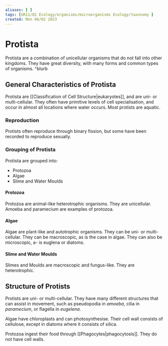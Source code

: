 ```yaml
---
aliases: [ ]
tags: [GR11/Q1 Ecology/organisms/microorganisms Ecology/taxonomy ]
created: Mon 06/02 2023
---
```

# Protista
Protista are a combination of unicellular organisms that do not fall into other kingdoms. They have great diversity, with many forms and common types of organisms. ^blurb

## General Characteristics of Protista
Protista are [[Classification of Cell Structure|eukaryotes]], and are uni- or multi-cellular. They often have primitive levels of cell specialisation, and occur in almost all locations where water occurs. Most protists are aquatic. 

### Reproduction
Protists often reproduce through binary fission, but some have been recorded to reproduce sexually. 

### Grouping of Protista
Protista are grouped into:
- Protozoa
- Algae
- Slime and Water Moulds

#### Protozoa
Protozoa are animal-like heterotrophic organisms. They are unicellular. Amoeba and paramecium are examples of protozoa. 

#### Algae
Algae are plant-like and autotrophic organisms. They can be uni- or multi-cellular. They can be macroscopic, as is the case in algae. They can also be microscopic, a- is euglena or diatoms. 

#### Slime and Water Moulds
Slimes and Moulds are macroscopic and fungus-like. They are heterotrophic.

## Structure of Protists
Protists are uni- or multi-cellular. They have many different structures that can assist in movement, such as pseudopodia in *amoeba*, cilia in *paramecium*, or flagella in *eugelena*. 

Algae have chloroplasts and can photosynthesise. Their cell wall consists of cellulose, except in diatoms where it consists of silica. 

Protozoa ingest their food through [[Phagocytes|phagocytosis]]. They do not have cell walls. 